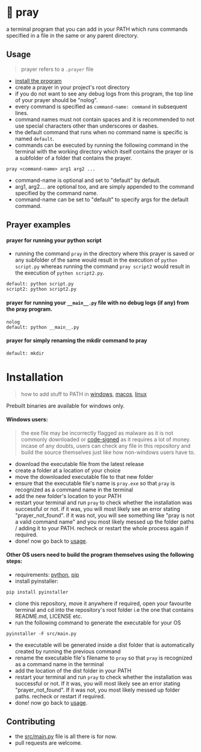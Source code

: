 # 🙏 pray
a terminal program that you can add in your PATH which runs commands specified in a file in the same or any parent directory.

## Usage
> prayer refers to a `.prayer` file <br>
- [install the program](#installation)
- create a prayer in your project's root directory
- if you do not want to see any debug logs from this program, the top line of your prayer should be "nolog".
- every command is specified as `command-name: command` in subsequent lines.
- command names must not contain spaces and it is recommended to not use special characters other than underscores or dashes.
- the default command that runs when no command name is specific is named `default`.
- commands can be executed by running the following command in the terminal with the working directory which itself contains the prayer or is a subfolder of a folder that contains the prayer.
```
pray <command-name> arg1 arg2 ...
```
- command-name is optional and set to "default" by default.
- arg1, arg2.... are optional too, and are simply appended to the command specified by the command name.
- command-name can be set to "default" to specify args for the default command.


## Prayer examples
#### prayer for running your python script
- running the command `pray` in the directory where this prayer is saved or any subfolder of the same would result in the execution of `python script.py` whereas running the command `pray script2` would result in the execution of `python script2.py`.
```
default: python script.py
script2: python script2.py
```

#### prayer for running your `__main__.py` file with no debug logs (if any) from the pray program.
```
nolog
default: python __main__.py
```

#### prayer for simply renaming the mkdir command to pray
```
default: mkdir
```

# Installation

> how to add stuff to PATH in 
[windows](https://stackoverflow.com/questions/9546324/adding-a-directory-to-the-path-environment-variable-in-windows), 
[macos](https://stackoverflow.com/questions/22465332/setting-path-environment-variable-in-macos-permanently),
[linux](https://stackoverflow.com/questions/14637979/how-to-permanently-set-path-on-linux-unix)

Prebuilt binaries are available for windows only.<br>
#### Windows users:
> the exe file may be incorrectly flagged as malware as it is not commonly downloaded or [code-signed](https://en.wikipedia.org/wiki/Code_signing) as it requires a lot of money. <br>
incase of any doubts, users can check any file in this repository and build the source themselves just like how non-windows users have to.<br>
- download the executable file from the latest release
- create a folder at a location of your choice
- move the downloaded executable file to that new folder
- ensure that the executable file's name is `pray.exe` so that `pray` is recognized as a command name in the terminal
- add the new folder's location to your PATH
- restart your terminal and run `pray` to check whether the installation was successful or not. if it was, you will most likely see an error stating "prayer_not_found". if it was not, you will see something like "pray is not a valid command name" and you most likely messed up the folder paths / adding it to your PATH. recheck or restart the whole process again if required.
- done! now go back to [usage](#usage).


#### Other OS users need to build the program themselves using the following steps:
- requirements: [python](https://www.python.org/), [pip](https://pypi.org/project/pip/)
- install pyinstaller: 
```
pip install pyinstaller
```
- clone this repository, move it anywhere if required, open your favourite terminal and cd into the repository's root folder i.e the one that contains README.md, LICENSE etc.
- run the following command to generate the executable for your OS
```
pyinstaller -F src/main.py
```
- the executable will be generated inside a dist folder that is automatically created by running the previous command
- rename the executable file's filename to `pray` so that `pray` is recognized as a command name in the terminal
- add the location of the dist folder in your PATH
- restart your terminal and run `pray` to check whether the installation was successful or not. If it was, you will most likely see an error stating "prayer_not_found". If it was not, you most likely messed up folder paths. recheck or restart if required.
- done! now go back to [usage](#usage).

## Contributing
- the [src/main.py](./src/main.py) file is all there is for now.
- pull requests are welcome.
